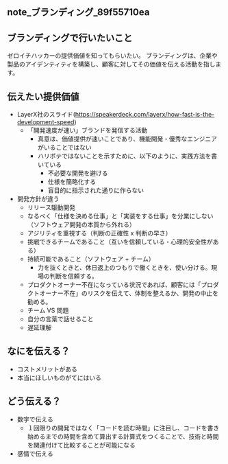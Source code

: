 note_ブランディング_89f55710ea
---

## ブランディングで行いたいこと
ゼロイチハッカーの提供価値を知ってもらいたい。
ブランディングは、企業や製品のアイデンティティを構築し、顧客に対してその価値を伝える活動を指します。

## 伝えたい提供価値
- LayerX社のスライド(https://speakerdeck.com/layerx/how-fast-is-the-development-speed)
  - 「開発速度が速い」ブランドを発信する活動
    - 真意は、価値提供が速いことであり、機能開発・優秀なエンジニアがいることではない
    - ハリボテではないことを示すために、以下のように、実践方法を書いている
      - 不必要な開発を避ける
      - 仕様を簡略化する
      - 盲目的に指示された通りに作らない
- 開発方針が違う
  - リリース駆動開発
  - なるべく「仕様を決める仕事」と「実装をする仕事」を分業にしない（ソフトウェア開発の本質から外れる）
  - アジリティを重視する（判断の正確性 x 判断の早さ）
  - 挑戦できるチームであること（互いを信頼している・心理的安全性がある）
  - 持続可能であること（ソフトウェア + チーム）
    - 力を抜くときと、休日返上のつもりで働くときを、使い分ける。現場の判断を信頼する。
  - プロダクトオーナー不在になっている状況であれば、顧客には「プロダクトオーナー不在」のリスクを伝えて、体制を整えるか、開発の中止を勧める。
  - チーム VS 問題
  - 自分の言葉で話せること
  - 遅延理解

## なにを伝える？
- コストメリットがある
- 本当にほしいものがてにはいる

## どう伝える？
- 数字で伝える
  - １回限りの開発ではなく「コードを読む時間」に注目し、コードを書き始めるまでの時間を含めて算出する計算式をつくることで、技術と時間を関連付けて比較することが可能になる
- 感情で伝える


